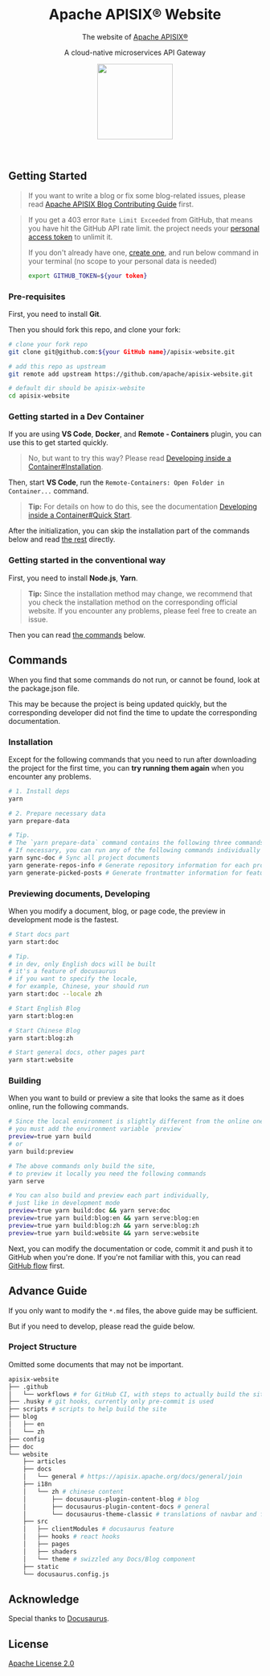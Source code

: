 <br>

<h1 style="position: relative" align="center">Apache APISIX® Website</h1>

<div align="center">
The website of <a href="https://github.com/apache/apisix/">Apache APISIX®</a>

A cloud-native microservices API Gateway

<a href="https://apisix.apache.org/docs/general/join"><img  width="150" src="./website/static/img/join-slack.png"></a>

</div>

<br>

## Getting Started

> If you want to write a blog or fix some blog-related issues, please read [Apache APISIX Blog Contributing Guide](http://apisix.apache.org/docs/general/blog) first.

> If you get a 403 error `Rate Limit Exceeded` from GitHub, that means you have hit the GitHub API rate limit. the project needs your [personal access token](https://github.com/settings/tokens) to unlimit it.
> 
> If you don't already have one, [create one](https://github.com/settings/tokens/new), and run below command in your terminal (no scope to your personal data is needed)
> ```bash
> export GITHUB_TOKEN=${your token}
> ```

### Pre-requisites

First, you need to install **Git**.

Then you should fork this repo, and clone your fork:

```bash
# clone your fork repo
git clone git@github.com:${your GitHub name}/apisix-website.git

# add this repo as upstream
git remote add upstream https://github.com/apache/apisix-website.git

# default dir should be apisix-website
cd apisix-website
```

### Getting started in a Dev Container
If you are using **VS Code**, **Docker**, and **Remote - Containers** plugin, you can use this to get started quickly.

> No, but want to try this way? Please read [Developing inside a Container#Installation](https://code.visualstudio.com/docs/remote/containers#_installation).

Then, start **VS Code**, run the `Remote-Containers: Open Folder in Container...` command.

> **Tip:** For details on how to do this, see the documentation [Developing inside a Container#Quick Start](https://code.visualstudio.com/docs/remote/containers#_quick-start-open-an-existing-folder-in-a-container).

After the initialization, you can skip the installation part of the commands below and read [the rest](#previewing-documents-developing) directly.

### Getting started in the conventional way

First, you need to install **Node.js**, **Yarn**.

> **Tip:** Since the installation method may change, we recommend that you check the installation method on the corresponding official website. If you encounter any problems, please feel free to create an issue.

Then you can read [the commands](#commands) below.

## Commands

When you find that some commands do not run, or cannot be found, look at the package.json file.

This may be because the project is being updated quickly, but the corresponding developer did not find the time to update the corresponding documentation.

### Installation

Except for the following commands that you need to run after downloading the project for the first time, you can **try running them again** when you encounter any problems.

```sh
# 1. Install deps
yarn

# 2. Prepare necessary data
yarn prepare-data

# Tip.
# The `yarn prepare-data` command contains the following three commands
# If necessary, you can run any of the following commands individually
yarn sync-doc # Sync all project documents
yarn generate-repos-info # Generate repository information for each project
yarn generate-picked-posts # Generate frontmatter information for featured blogs
```

### Previewing documents, Developing

When you modify a document, blog, or page code, the preview in development mode is the fastest.

```sh
# Start docs part
yarn start:doc

# Tip.
# in dev, only English docs will be built
# it's a feature of docusaurus
# if you want to specify the locale,
# for example, Chinese, your should run
yarn start:doc --locale zh

# Start English Blog
yarn start:blog:en

# Start Chinese Blog
yarn start:blog:zh

# Start general docs, other pages part
yarn start:website
```

### Building

When you want to build or preview a site that looks the same as it does online, run the following commands.

```bash
# Since the local environment is slightly different from the online one,
# you must add the environment variable `preview`
preview=true yarn build
# or
yarn build:preview

# The above commands only build the site,
# to preview it locally you need the following commands
yarn serve

# You can also build and preview each part individually,
# just like in development mode
preview=true yarn build:doc && yarn serve:doc
preview=true yarn build:blog:en && yarn serve:blog:en
preview=true yarn build:blog:zh && yarn serve:blog:zh
preview=true yarn build:website && yarn serve:website
```

Next, you can modify the documentation or code, commit it and push it to GitHub when you're done. If you're not familiar with this, you can read [GitHub flow](https://docs.github.com/en/get-started/quickstart/github-flow) first.

## Advance Guide

If you only want to modify the `*.md` files, the above guide may be sufficient.

But if you need to develop, please read the guide below.

### Project Structure

Omitted some documents that may not be important.

```bash
apisix-website
├── .github
│   └── workflows # for GitHub CI, with steps to actually build the site
├── .husky # git hooks, currently only pre-commit is used
├── scripts # scripts to help build the site
├── blog
│   ├── en
│   └── zh
├── config
├── doc
└── website
    ├── articles
    ├── docs
    │   └── general # https://apisix.apache.org/docs/general/join
    ├── i18n
    │   └── zh # chinese content
    │       ├── docusaurus-plugin-content-blog # blog
    │       ├── docusaurus-plugin-content-docs # general
    │       └── docusaurus-theme-classic # translations of navbar and footer
    ├── src
    │   ├── clientModules # docusaurus feature
    │   ├── hooks # react hooks
    │   ├── pages
    │   ├── shaders
    │   └── theme # swizzled any Docs/Blog component
    ├── static
    └── docusaurus.config.js
```

## Acknowledge

Special thanks to [Docusaurus](https://docusaurus.io/).

## License

[Apache License 2.0](./LICENSE)
